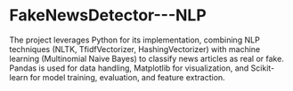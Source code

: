 # FakeNewsDetector---NLP
The project leverages Python for its implementation, combining NLP techniques (NLTK, TfidfVectorizer, HashingVectorizer) with machine learning (Multinomial Naive Bayes) to classify news articles as real or fake. Pandas is used for data handling, Matplotlib for visualization, and Scikit-learn for model training, evaluation, and feature extraction. 
